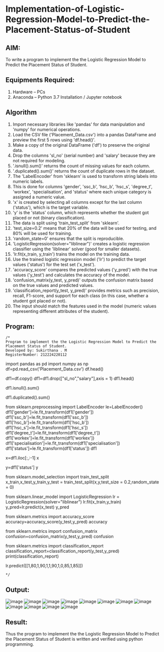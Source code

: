 # Implementation-of-Logistic-Regression-Model-to-Predict-the-Placement-Status-of-Student

## AIM:
To write a program to implement the the Logistic Regression Model to Predict the Placement Status of Student.

## Equipments Required:
1. Hardware – PCs
2. Anaconda – Python 3.7 Installation / Jupyter notebook

## Algorithm
1. Import necessary libraries like 'pandas' for data manipulation and 'numpy' for numerical operations.
2. Load the CSV file ('Placement_Data.csv') into a pandas DataFrame and preview the first 5 rows using 'df.head()'.
3. Make a copy of the original DataFrame ('df') to preserve the original data.
4. Drop the columns 'sl_no' (serial number) and 'salary' because they are not required for modeling.
5. '.isnull().sum()' returns the count of missing values for each column.
6. '.duplicated().sum()' returns the count of duplicate rows in the dataset.
7. The 'LabelEncoder' from 'sklearn' is used to transform string labels into numeric labels.
8. This is done for columns 'gender', 'ssc_b', 'hsc_b', 'hsc_s', 'degree_t', 'workex', 'specialisation', and 'status' where each unique category is assigned a numeric value.
9. 'x' is created by selecting all columns except for the last column ('status'), which is the target variable.
10. 'y' is the 'status' column, which represents whether the student got placed or not (binary classification).
11. The data is split using 'train_test_split' from 'sklearn'.
12. 'test_size=0.2' means that 20% of the data will be used for testing, and 80% will be used for training.
13. 'random_state=0' ensures that the split is reproducible.
14. 'LogisticRegression(solver="liblinear")' creates a logistic regression classifier using the 'liblinear' solver (good for smaller datasets).
15. 'lr.fit(x_train, y_train') trains the model on the training data.
16.  Use the trained logistic regression model ('lr') to predict the target values ('status') for the test set ('x_test').
17.  'accuracy_score' compares the predicted values ('y_pred') with the true values ('y_test') and calculates the accuracy of the model.
18.  'confusion_matrix(y_test, y_pred)' outputs the confusion matrix based on the true values and predicted values.
19.  'classification_report(y_test, y_pred)' provides metrics such as precision, recall, F1-score, and support for each class (in this case, whether a student got placed or not).
20.  The input should match the features used in the model (numeric values representing different attributes of the student).

 

## Program:
```
/*
Program to implement the the Logistic Regression Model to Predict the Placement Status of Student.
Developed by: Sukirthana . M 
RegisterNumber: 212224220112
```
import pandas as pd
import numpy as np
df=pd.read_csv('Placement_Data.csv')
df.head()

df1=df.copy()
df1=df1.drop(["sl_no","salary"],axis = 1)
df1.head()

df1.isnull().sum()

df1.duplicated().sum()

from sklearn.preprocessing import LabelEncoder
le=LabelEncoder()
df1['gender']=le.fit_transform(df1['gender'])
df1['ssc_b']=le.fit_transform(df1['ssc_b'])
df1['hsc_b']=le.fit_transform(df1['hsc_b'])
df1['hsc_s']=le.fit_transform(df1['hsc_s'])
df1['degree_t']=le.fit_transform(df1['degree_t'])
df1['workex']=le.fit_transform(df1['workex'])
df1['specialisation']=le.fit_transform(df1['specialisation'])
df1['status']=le.fit_transform(df1['status'])
df1

x=df1.iloc[:,:-1]
x

y=df1['status']
y

from sklearn.model_selection import train_test_split
x_train,x_test,y_train,y_test = train_test_split(x,y,test_size = 0.2,random_state = 0)

from sklearn.linear_model import LogisticRegression
lr = LogisticRegression(solver="liblinear")
lr.fit(x_train,y_train)
y_pred=lr.predict(x_test)
y_pred

from sklearn.metrics import accuracy_score
accuracy=accuracy_score(y_test,y_pred)
accuracy

from sklearn.metrics import confusion_matrix
confusion=confusion_matrix(y_test,y_pred)
confusion

from sklearn.metrics import classification_report
classification_report=classification_report(y_test,y_pred)
print(classification_report)

lr.predict([[1,80,1,90,1,1,90,1,0,85,1,85]])
```
*/
```

## Output:
![image](https://github.com/user-attachments/assets/88cb02f0-d98e-4ace-8b99-486f160e728a)
![image](https://github.com/user-attachments/assets/0384b301-5196-4b05-b644-ef33c5f9fad5)
![image](https://github.com/user-attachments/assets/6c6df437-ed23-4814-8790-9f420fd4a302)
![image](https://github.com/user-attachments/assets/a94841d5-5a68-463b-a4aa-44dca3b32e5a)
![image](https://github.com/user-attachments/assets/a064ea05-6432-4c09-91ea-a1bd04f6c9cf)
![image](https://github.com/user-attachments/assets/bc2da33c-421b-45e4-a5ed-6f8688e4dae9)
![image](https://github.com/user-attachments/assets/088d3ebf-cf47-4079-a81e-07335f3c229d)
![image](https://github.com/user-attachments/assets/b8ee1f56-a9bf-4e8c-acd7-e062f3536e1e)
![image](https://github.com/user-attachments/assets/2d8915a3-e268-4bf3-9b89-3f74ae08c155)
![image](https://github.com/user-attachments/assets/2eeae7e6-91c3-454c-8c33-ab9f7b627889)
![image](https://github.com/user-attachments/assets/8c31fcdb-2c0e-4040-8a5b-ff5d1fafefc7)
![image](https://github.com/user-attachments/assets/528e8f28-a13f-4161-a161-724f40ac8951)









## Result:
Thus the program to implement the the Logistic Regression Model to Predict the Placement Status of Student is written and verified using python programming.

